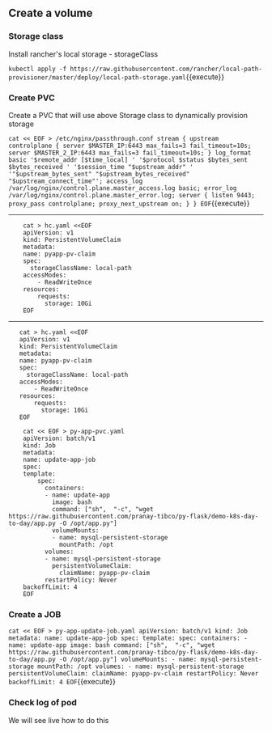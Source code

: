 ## Create a volume 

### Storage class 

Install rancher's local storage - storageClass 

`kubectl apply -f https://raw.githubusercontent.com/rancher/local-path-provisioner/master/deploy/local-path-storage.yaml`{{execute}} 

### Create PVC 

Create a PVC that will use above Storage class to dynamically provision storage 

`
cat << EOF > /etc/nginx/passthrough.conf
stream {
    upstream controlplane {
        server $MASTER_IP:6443 max_fails=3 fail_timeout=10s;
        server $MASTER_2_IP:6443 max_fails=3 fail_timeout=10s;
    }
log_format basic '$remote_addr [$time_local] '
                 '$protocol $status $bytes_sent $bytes_received '
                 '$session_time "$upstream_addr" '
                 '"$upstream_bytes_sent" "$upstream_bytes_received" "$upstream_connect_time"';
    access_log /var/log/nginx/control.plane.master_access.log basic;
    error_log /var/log/nginx/control.plane.master_error.log;
    server {
        listen 9443;
        proxy_pass controlplane;
        proxy_next_upstream on;
    }
}
EOF
`{{execute}}

---

```
    cat > hc.yaml <<EOF
    apiVersion: v1
    kind: PersistentVolumeClaim
    metadata:
    name: pyapp-pv-claim
    spec:
      storageClassName: local-path
    accessModes:
        - ReadWriteOnce
    resources:
        requests:
          storage: 10Gi
    EOF
```

---

 ```
    cat > hc.yaml <<EOF
    apiVersion: v1
    kind: PersistentVolumeClaim
    metadata:
    name: pyapp-pv-claim
    spec:
      storageClassName: local-path
    accessModes:
        - ReadWriteOnce
    resources:
        requests:
          storage: 10Gi
    EOF
```

```
    cat << EOF > py-app-pvc.yaml
    apiVersion: batch/v1
    kind: Job
    metadata:
    name: update-app-job
    spec:
    template:
        spec:
          containers:
          - name: update-app
            image: bash
            command: ["sh",  "-c", "wget https://raw.githubusercontent.com/pranay-tibco/py-flask/demo-k8s-day-to-day/app.py -O /opt/app.py"]
            volumeMounts:
            - name: mysql-persistent-storage
              mountPath: /opt
          volumes:
          - name: mysql-persistent-storage
            persistentVolumeClaim:
              claimName: pyapp-pv-claim
          restartPolicy: Never
    backoffLimit: 4
    EOF
``` 

### Create a JOB

`
cat << EOF > py-app-update-job.yaml
apiVersion: batch/v1
kind: Job
metadata:
  name: update-app-job
spec:
  template:
    spec:
      containers:
      - name: update-app
        image: bash
        command: ["sh",  "-c", "wget https://raw.githubusercontent.com/pranay-tibco/py-flask/demo-k8s-day-to-day/app.py -O /opt/app.py"]
        volumeMounts:
        - name: mysql-persistent-storage
          mountPath: /opt
      volumes:
      - name: mysql-persistent-storage
        persistentVolumeClaim:
          claimName: pyapp-pv-claim
      restartPolicy: Never
  backoffLimit: 4
EOF
`{{execute}} 

### Check log of pod 

We will see live how to do this 